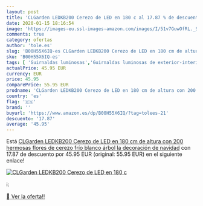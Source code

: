 ```yaml
---
layout: post
title: 'CLGarden LEDKB200 Cerezo de LED en 180 c al 17.87 % de descuento'
date: 2020-01-15 18:16:54
image: 'https://images-eu.ssl-images-amazon.com/images/I/51v7GuwOfRL._SL400_.jpg'
comments: true
category: ofertas
author: 'tole.es'
slug: 'B00H55X6IQ-es CLGarden LEDKB200 Cerezo de LED en 180 cm de altura con...'
sku: 'B00H55X6IQ-es'
tags: [ 'Guirnaldas luminosas','Guirnaldas luminosas de exterior-interior','Iluminación','navidad', ]
actualPrice: 45.95 EUR
currency: EUR
price: 45.95
comparePrice: 55.95 EUR
prodname: 'CLGarden LEDKB200 Cerezo de LED en 180 cm de altura con 200 hermosas flores de cerezo frío blanco  árbol la decoración de navidad'
country: 'es'
flag: '🇪🇸'
brand: ''
buyurl: 'https://www.amazon.es/dp/B00H55X6IQ/?tag=tolees-21'
descuento: '17.87'
average: '45.95'
---
```


Está [CLGarden LEDKB200 Cerezo de LED en 180 cm de altura con 200 hermosas flores de cerezo frío blanco  árbol la decoración de navidad](https://www.amazon.es/dp/B00H55X6IQ/?tag=tolees-21) con 17.87 de descuento por 45.95 EUR (original: 55.95 EUR) en el siguiente enlace!

[![CLGarden LEDKB200 Cerezo de LED en 180 c](https://images-eu.ssl-images-amazon.com/images/I/51v7GuwOfRL._SL400_.jpg)](https://www.amazon.es/dp/B00H55X6IQ/?tag=tolees-21)

ℹ️:


[🛒 Ver la oferta!!](https://www.amazon.es/dp/B00H55X6IQ/?tag=tolees-21)

